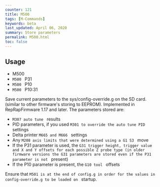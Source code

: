 ```yaml
---
counter: 121
title: M500
tags: [M-Commands] 
keywords: beta 
last_updated: April 06, 2020 
summary: Store parameters 
permalink: M500.html
toc: false 
---
```



## Usage

* M500
* ` M500  ` P31
* ` M500  ` P10
* ` M500  ` P10:31

Save current parameters to the sys/config-override.g on the SD card. (similar to other firmware's storing to EEPROM). Implemented in RepRapFirmware 1.17 and later. The parameters stored are:

* ` M307 auto tune  ` results
* PID parameters, if you used ` M301 to override the auto tune PID  ` settings
* Delta printer ` M665 and M666  ` settings
* Any ` M208 axis limits that were determined using a G1 S3  ` move
* If the P31 parameter is used, the ` G31 trigger height, trigger value and X and Y offsets for each possible Z probe type (in older firmware versions the G31 parameters are stored even if the P31 parameter is not  ` present)
* If the P10 parameter is present, the ` G10 tool  ` offsets

Ensure that ` M501 is at the end of config.g in order for the values in config-override.g to be loaded on  ` startup.

